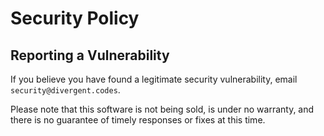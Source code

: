# Security Policy

## Reporting a Vulnerability

If you believe you have found a legitimate security vulnerability, email `security@divergent.codes`.

Please note that this software is not being sold, is under no warranty, and there is no guarantee of timely responses or fixes at this time.
